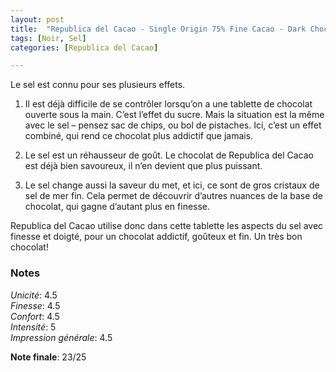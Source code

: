 ```yaml
---
layout: post
title:  "Republica del Cacao - Single Origin 75% Fine Cacao - Dark Chocolate with Raw Sea Salt"
tags: [Noir, Sel] 
categories: [Republica del Cacao]

---
```


Le sel est connu pour ses plusieurs effets.

1) Il est déjà difficile de se contrôler lorsqu’on a une tablette de chocolat ouverte sous la main. C’est l’effet du sucre. Mais la situation est la même avec le sel – pensez sac de chips, ou bol de pistaches. Ici, c’est un effet combiné, qui rend ce chocolat plus addictif que jamais.

2) Le sel est un réhausseur de goût. Le chocolat de Republica del Cacao est déjà bien savoureux, il n’en devient que plus puissant.

3) Le sel change aussi la saveur du met, et ici, ce sont de gros cristaux de sel de mer fin. Cela permet de découvrir d’autres nuances de la base de chocolat, qui gagne d’autant plus en finesse.

Republica del Cacao utilise donc dans cette tablette les aspects du sel avec finesse et doigté, pour un chocolat addictif, goûteux et fin. Un très bon chocolat!

### Notes

_Unicité_: 4.5  
_Finesse_: 4.5  
_Confort_: 4.5  
_Intensité_: 5  
_Impression générale_: 4.5

**Note finale**: 23/25